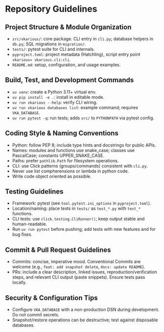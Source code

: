 # Repository Guidelines

## Project Structure & Module Organization
- `src/vkarious/`: core package. CLI entry in `cli.py`; database helpers in `db.py`; SQL migrations in `migration/`.
- `tests/`: pytest suite for CLI and internals.
- `pyproject.toml`: project metadata (Hatchling), script entry point `vkarious= vkarious.cli:cli`.
- `README.md`: setup, configuration, and usage examples.

## Build, Test, and Development Commands
- `uv venv`: create a Python 3.11+ virtual env.
- `uv pip install -e .`: install in editable mode.
- `uv run vkarious --help`: verify CLI wiring.
- `uv run vkarious databases list`: example command; requires `VKA_DATABASE`.
- `uv run pytest -q`: run tests; adds `src/` to `PYTHONPATH` via pytest config.

## Coding Style & Naming Conventions
- Python: follow PEP 8; include type hints and docstrings for public APIs.
- Names: modules and functions use snake_case; classes use PascalCase; constants UPPER_SNAKE_CASE.
- Paths: prefer `pathlib.Path` for filesystem operations.
- CLI: use Click patterns (groups/commands) consistent with `cli.py`.
- Never use list compherensions or lambda in python code. 
- Write code object oriented as possible. 

## Testing Guidelines
- Framework: pytest (see `tool.pytest.ini_options` in `pyproject.toml`).
- Location/naming: place tests in `tests/` as `test_*.py` with `test_*` functions.
- CLI tests: use `click.testing.CliRunner()`; keep output stable and human-readable.
- Run `uv run pytest` before pushing; add tests with new features and for bug fixes.

## Commit & Pull Request Guidelines
- Commits: concise, imperative mood. Conventional Commits are welcome (e.g., `feat: add snapshot delete`, `docs: update README`).
- PRs: include a clear description, linked issues, reproduction/verification steps, and relevant CLI output (paste snippets). Ensure tests pass locally.

## Security & Configuration Tips
- Configure `VKA_DATABASE` with a non-production DSN during development. Do not commit secrets.
- Snapshot/restore operations can be destructive; test against disposable databases.
